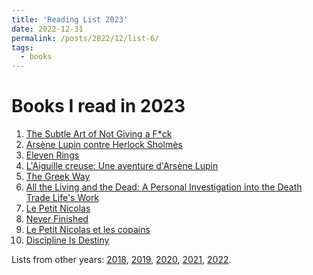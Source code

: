 ```yaml
---
title: 'Reading List 2023'
date: 2022-12-31
permalink: /posts/2022/12/list-6/
tags:
  - books
---
```


Books I read in 2023
======

1. [The Subtle Art of Not Giving a F*ck][1]
2. [Arsène Lupin contre Herlock Sholmès][2]
3. [Eleven Rings][3]
4. [L'Aiguille creuse: Une aventure d'Arsène Lupin][4]
5. [The Greek Way][5]
6. [All the Living and the Dead: A Personal Investigation into the Death Trade Life's Work][6]
7. [Le Petit Nicolas][7]
8. [Never Finished][8]
9. [Le Petit Nicolas et les copains][9]
10. [Discipline Is Destiny][10]


Lists from other years: [2018][list1], [2019][list2], [2020][list3], [2021][list4], [2022][list5].

[1]:https://www.amazon.fr/Subtle-Art-Not-Giving-Counterintuitive/dp/0062457713
[2]:https://www.amazon.fr/Ars%C3%A8ne-contre-Herlock-Sholmes-Policiers-ebook/dp/B005SI8U1A/ref=tmm_kin_swatch_0?_encoding=UTF8&qid=1675111238&sr=8-1
[3]:https://www.amazon.fr/Eleven-Rings-Phil-Jackson-ebook/dp/B00O30HH5Y/ref=tmm_kin_swatch_0?_encoding=UTF8&qid=1675111302&sr=8-1
[4]:https://www.amazon.fr/LAiguille-creuse-aventure-dArs%C3%A8ne-Lupin/dp/B09Z4JKQXC/ref=sr_1_1?__mk_fr_FR=%C3%85M%C3%85%C5%BD%C3%95%C3%91&crid=WHKLNHC813NZ&keywords=lupin+l%27aguille&qid=1677347000&sprefix=lupin+l%27aguille%2Caps%2C76&sr=8-1
[5]:https://www.amazon.fr/gp/product/B004AE34PU/ref=ppx_yo_dt_b_d_asin_title_o06?ie=UTF8&psc=1
[6]:https://www.amazon.fr/gp/product/B09K21LH4V/ref=ppx_yo_dt_b_d_asin_title_o07?ie=UTF8&psc=1
[7]:https://www.amazon.fr/Petit-Nicolas-Ren%C3%A9-Goscinny-ebook/dp/B00CZ8IHBE/ref=sr_1_2?__mk_fr_FR=%C3%85M%C3%85%C5%BD%C3%95%C3%91&crid=2JMNH25QXQ3LH&keywords=le+petit+nicolas&qid=1682882428&sprefix=le+petit+nicolas%2Caps%2C106&sr=8-2
[8]:https://www.amazon.fr/Never-Finished-Unshackle-Within-English-ebook/dp/B0BJMN7RMV/ref=sr_1_1?__mk_fr_FR=%C3%85M%C3%85%C5%BD%C3%95%C3%91&crid=11SE99A8OZR1U&keywords=never+finished&qid=1682882484&sprefix=never+finished%2Caps%2C87&sr=8-1
[9]:https://www.amazon.fr/Petit-Nicolas-copains-Ren%C3%A9-Goscinny-ebook/dp/B00R4W35NQ/ref=sr_1_2?__mk_fr_FR=%C3%85M%C3%85%C5%BD%C3%95%C3%91&crid=2YV6FQ8UYNJKP&keywords=le+petit+nicolas+e+les+copains&qid=1682882517&sprefix=le+petit+nicolas+e+les+copains%2Caps%2C124&sr=8-2
[10]:https://www.amazon.fr/Discipline-Destiny-Power-Self-Control-English-ebook/dp/B09PWRRCC7/ref=sr_1_1?__mk_fr_FR=%C3%85M%C3%85%C5%BD%C3%95%C3%91&crid=255EN8PEAMZTA&keywords=discipline+is+destiny&qid=1682882569&sprefix=discipline+is+destiny%2Caps%2C91&sr=8-1

[list1]:https://tuliofalmeida.com/posts/2018/12/list-1/
[list2]:https://tuliofalmeida.com/posts/2019/12/list-2/
[list3]:https://tuliofalmeida.com/posts/2020/12/list-3/
[list4]:https://tuliofalmeida.com/posts/2020/12/list-4/
[list5]:https://tuliofalmeida.com/posts/2022/12/list-5/
[list6]:https://tuliofalmeida.com/posts/2022/12/list-6/
